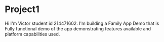 # Project1

Hi I'm Victor student id 214471602. I'm building a Family App Demo that is
Fully functional demo of the app demonstrating features available and platform capabilities used.


